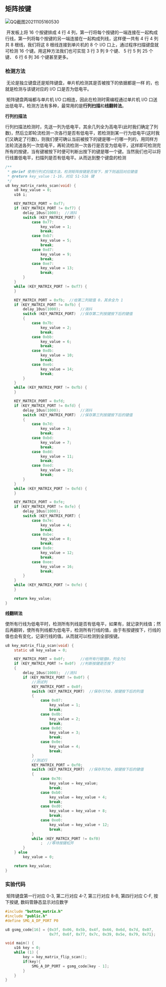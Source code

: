 ## 矩阵按键

![QQ截图20211105160530](E:\markdown\51单片机\pics\QQ截图20211105160530.png)

​		开发板上将 16 个按键排成 4 行 4 列，第一行将每个按键的一端连接在一起构成行线，第一列将每个按键的另一端连接在一起构成列线，这样便一共有 4 行 4 列共 8 根线，我们将这 8 根线连接到单片机的 8 个 I/O 口上，通过程序扫描键盘就可检测 16 个键。用这种方法我们也可实现 3 行 3 列 9 个键、 5 行 5 列 25 个键、 6 行 6 列 36 个键甚至更多。 



### 检测方法

​		无论是独立键盘还是矩阵键盘，单片机检测其是否被按下的依据都是一样 的，也就是检测与该键对应的 I/O 口是否为低电平。

​		矩阵键盘两端都与单片机 I/O 口相连，因此在检测时需编程通过单片机 I/O 口送出低电平。检测方法有多种，最常用的是**行列扫描**和**线翻转法**。

 

**行列扫描法**

​		行列扫描法检测时，先送一列为低电平，其余几列全为高电平(此时我们确定了列数)，然后立即轮流检测一次各行是否有低电平，若检测到某一行为低电平(这时我们又确定了行数)，则我们便可确认当前被按下的键是哪一行哪一列的，用同样方法轮流送各列一次低电平，再轮流检测一次各行是否变为低电平，这样即可检测完所有的按键，当有键被按下时便可判断出按下的键是哪一个键。当然我们也可以将行线置低电平，扫描列是否有低电平。从而达到整个键盘的检测

```c
/**
 * @brief 使用行列式扫描方法，检测矩阵按键是否按下，按下则返回对应键值
 * @return key_value：1-16，对应 S1-S16 键
 */
u8 key_matrix_ranks_scan(void) {
    u8 key_value = 0;
    u16 i;

    KEY_MATRIX_PORT = 0xf7;
    if (KEY_MATRIX_PORT != 0xf7) {
        delay_10us(1000);  //消抖
        switch (KEY_MATRIX_PORT) {
            case 0x77:
                key_value = 1;
                break;
            case 0xb7:
                key_value = 5;
                break;
            case 0xd7:
                key_value = 9;
                break;
            case 0xe7:
                key_value = 13;
                break;
        }
    }
    while (KEY_MATRIX_PORT != 0xf7) {
    }

    KEY_MATRIX_PORT = 0xfb;  //给第二列赋值 0，其余全为 1
    if (KEY_MATRIX_PORT != 0xfb) {
        delay_10us(1000);         //消抖
        switch (KEY_MATRIX_PORT)  //保存第二列按键按下后的键值
        {
            case 0x7b:
                key_value = 2;
                break;
            case 0xbb:
                key_value = 6;
                break;
            case 0xdb:
                key_value = 10;
                break;
            case 0xeb:
                key_value = 14;
                break;
        }
    }
    while (KEY_MATRIX_PORT != 0xfb) {
    }

    KEY_MATRIX_PORT = 0xfd;
    if (KEY_MATRIX_PORT != 0xfd) {
        delay_10us(1000);         //消抖
        switch (KEY_MATRIX_PORT)  //保存第三列按键按下后的键值
        {
            case 0x7d:
                key_value = 3;
                break;
            case 0xbd:
                key_value = 7;
                break;
            case 0xdd:
                key_value = 11;
                break;
            case 0xed:
                key_value = 15;
                break;
        }
    }
    while (KEY_MATRIX_PORT != 0xfd) {
    }

    KEY_MATRIX_PORT = 0xfe;
    if (KEY_MATRIX_PORT != 0xfe) {
        delay_10us(1000);
        switch (KEY_MATRIX_PORT) {
            case 0x7e:
                key_value = 4;
                break;
            case 0xbe:
                key_value = 8;
                break;
            case 0xde:
                key_value = 12;
                break;
            case 0xee:
                key_value = 16;
                break;
        }
    }
    while (KEY_MATRIX_PORT != 0xfe) {
    }

    return key_value;
}
```



**线翻转法**

​		使所有行线为低电平时，检测所有列线是否有低电平，如果有，就记录列线值；然后再翻转，使所有列线都为低电平，检测所有行线的值，由于有按键按下，行线的值也会有变化，记录行线的值。从而就可以检测到全部按键。

```c
u8 key_matrix_flip_scan(void) {
    static u8 key_value = 0;

    KEY_MATRIX_PORT = 0x0f;       //给所有行赋值0，列全为1
    if (KEY_MATRIX_PORT != 0x0f)  //判断按键是否按下
    {
        delay_10us(1000);  //消抖
        if (KEY_MATRIX_PORT != 0x0f) {
            //测试列
            KEY_MATRIX_PORT = 0x0f;
            switch (KEY_MATRIX_PORT)  //保存行为0，按键按下后的列值
            {
                case 0x07:
                    key_value = 1;
                    break;
                case 0x0b:
                    key_value = 2;
                    break;
                case 0x0d:
                    key_value = 3;
                    break;
                case 0x0e:
                    key_value = 4;
                    break;
            }
            //测试行
            KEY_MATRIX_PORT = 0xf0;
            switch (KEY_MATRIX_PORT)  //保存列为0，按键按下后的键值
            {
                case 0x70:
                    key_value = key_value;
                    break;
                case 0xb0:
                    key_value = key_value + 4;
                    break;
                case 0xd0:
                    key_value = key_value + 8;
                    break;
                case 0xe0:
                    key_value = key_value + 12;
                    break;
            }
            while (KEY_MATRIX_PORT != 0xf0)
                ;  //等待按键松开
        }
    } else
        key_value = 0;

    return key_value;
}
```



### 实验代码

​		矩阵键盘第一行对应 0-3, 第二行对应 4-7, 第三行对应 8-B, 第四行对应 C-F, 按下按键, 数码管静态显示对应数字

```c
#include "button_matrix.h"
#include "public.h"
#define SMG_A_DP_PORT P0

u8 gsmg_code[16] = {0x3f, 0x06, 0x5b, 0x4f, 0x66, 0x6d, 0x7d, 0x07,
                    0x7f, 0x6f, 0x77, 0x7c, 0x39, 0x5e, 0x79, 0x71};

void main() {
    u16 key = 0;
    while (1) {
        key = key_matrix_flip_scan();
        if(key){
            SMG_A_DP_PORT = gsmg_code[key - 1];
        }
    }
}
```

